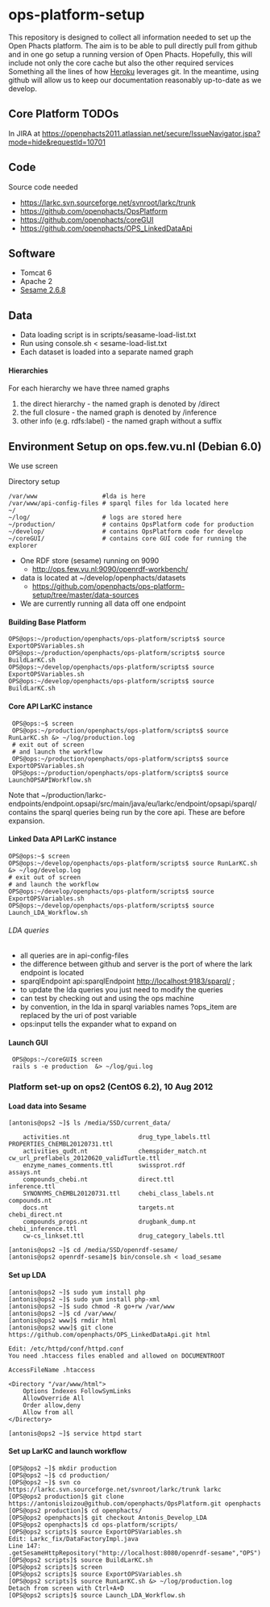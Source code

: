 ops-platform-setup
==================
This repository is designed to collect all information needed to set up the Open Phacts platform. The aim is to be able to pull directly pull from github and in one go setup a running version of Open Phacts. Hopefully, this will include not only the core cache but also the other required services Something all the lines of how [Heroku](https://devcenter.heroku.com/articles/git ) leverages git. In the meantime, using github will allow us to keep our documentation reasonably up-to-date as we develop.

Core Platform TODOs
-------------------
In JIRA at <https://openphacts2011.atlassian.net/secure/IssueNavigator.jspa?mode=hide&requestId=10701>

Code
--------------

Source code needed

- <https://larkc.svn.sourceforge.net/svnroot/larkc/trunk>
- <https://github.com/openphacts/OpsPlatform>
- <https://github.com/openphacts/coreGUI>
- <https://github.com/openphacts/OPS_LinkedDataApi>


Software
----------------
- Tomcat 6
- Apache 2
- [Sesame 2.6.8](http://www.openrdf.org/)

Data
---------------
- Data loading script is in scripts/seasame-load-list.txt
- Run using console.sh < sesame-load-list.txt
- Each dataset is loaded into a separate named graph 

#### Hierarchies
For each hierarchy we have three named graphs

1. the direct hierarchy - the named graph is denoted by /direct
2. the full closure - the named graph is denoted by /inference
3. other info (e.g. rdfs:label) - the named graph without a suffix

Environment Setup on ops.few.vu.nl (Debian 6.0)
-----------------

We use screen

Directory setup

    /var/www                  #lda is here
    /var/www/api-config-files # sparql files for lda located here
    ~/
    ~/log/                    # logs are stored here
    ~/production/             # contains OpsPlatform code for production
    ~/develop/                # contains OpsPlatform code for develop
    ~/coreGUI/                # contains core GUI code for running the explorer

- One RDF store (sesame) running on 9090
    - http://ops.few.vu.nl:9090/openrdf-workbench/
- data is located at ~/develop/openphacts/datasets
    - <https://github.com/openphacts/ops-platform-setup/tree/master/data-sources>
- We are currently running all data off one endpoint

#### Building Base Platform
    OPS@ops:~/production/openphacts/ops-platform/scripts$ source  ExportOPSVariables.sh
    OPS@ops:~/production/openphacts/ops-platform/scripts$ source BuildLarKC.sh 
    OPS@ops:~/develop/openphacts/ops-platform/scripts$ source  ExportOPSVariables.sh
    OPS@ops:~/develop/openphacts/ops-platform/scripts$ source BuildLarKC.sh 

#### Core API LarKC instance
     
     OPS@ops:~$ screen
     OPS@ops:~/production/openphacts/ops-platform/scripts$ source RunLarKC.sh &> ~/log/production.log
     # exit out of screen
     # and launch the workflow
     OPS@ops:~/production/openphacts/ops-platform/scripts$ source  ExportOPSVariables.sh
     OPS@ops:~/production/openphacts/ops-platform/scripts$ source LaunchOPSAPIWorkflow.sh

Note that ~/production/larkc-endpoints/endpoint.opsapi/src/main/java/eu/larkc/endpoint/opsapi/sparql/ contains the sparql queries being run by the core api. These are before expansion.


#### Linked Data API LarKC instance

    OPS@ops:~$ screen
    OPS@ops:~/develop/openphacts/ops-platform/scripts$ source RunLarKC.sh &> ~/log/develop.log
    # exit out of screen
    # and launch the workflow
    OPS@ops:~/develop/openphacts/ops-platform/scripts$ source  ExportOPSVariables.sh
    OPS@ops:~/develop/openphacts/ops-platform/scripts$ source Launch_LDA_Workflow.sh

###### LDA queries
- all queries are in api-config-files
- the difference between github and server is the port of where the lark endpoint is located
- sparqlEndpoint  api:sparqlEndpoint <http://localhost:9183/sparql/> ;
- to update the lda queries you just need to modify the queries
- can test by checking out and using the ops machine
- by convention, in the lda in sparql variables names ?ops_item are replaced by the uri of post variable
- ops:input tells the expander what to expand on 

#### Launch GUI
  
     OPS@ops:~/coreGUI$ screen 
     rails s -e production  &> ~/log/gui.log

### Platform set-up on ops2 (CentOS 6.2), 10 Aug 2012

#### Load data into Sesame
    
    [antonis@ops2 ~]$ ls /media/SSD/current_data/

	    activities.nt          			drug_type_labels.ttl		PROPERTIES_ChEMBL20120731.ttl
	    activities_qudt.nt				chemspider_match.nt			cw_url_preflabels_20120620_validTurtle.ttl
	    enzyme_names_comments.ttl		swissprot.rdf				assays.nt
	    compounds_chebi.nt				direct.ttl					inference.ttl
	    SYNONYMS_ChEMBL20120731.ttl		chebi_class_labels.nt  		compounds.nt
	    docs.nt							targets.nt					chebi_direct.nt
	    compounds_props.nt				drugbank_dump.nt			chebi_inference.ttl
	    cw-cs_linkset.ttl				drug_category_labels.ttl

    [antonis@ops2 ~]$ cd /media/SSD/openrdf-sesame/
    [antonis@ops2 openrdf-sesame]$ bin/console.sh < load_sesame

#### Set up LDA

    [antonis@ops2 ~]$ sudo yum install php
    [antonis@ops2 ~]$ sudo yum install php-xml
    [antonis@ops2 ~]$ sudo chmod -R go+rw /var/www
    [antonis@ops2 ~]$ cd /var/www/
    [antonis@ops2 www]$ rmdir html
    [antonis@ops2 www]$ git clone https://github.com/openphacts/OPS_LinkedDataApi.git html

    Edit: /etc/httpd/conf/httpd.conf
    You need .htaccess files enabled and allowed on DOCUMENTROOT

    AccessFileName .htaccess

    <Directory "/var/www/html">
        Options Indexes FollowSymLinks
        AllowOverride All
        Order allow,deny
        Allow from all
    </Directory>

    [antonis@ops2 ~]$ service httpd start

#### Set up LarKC and launch workflow

    [OPS@ops2 ~]$ mkdir production
    [OPS@ops2 ~]$ cd production/
    [OPS@ops2 ~]$ svn co https://larkc.svn.sourceforge.net/svnroot/larkc/trunk larkc
    [OPS@ops2 production]$ git clone https://antonisloizou@github.com/openphacts/OpsPlatform.git openphacts
    [OPS@ops2 production]$ cd openphacts/
    [OPS@ops2 openphacts]$ git checkout Antonis_Develop_LDA
    [OPS@ops2 openphacts]$ cd ops-platform/scripts/
    [OPS@ops2 scripts]$ source ExportOPSVariables.sh
    Edit: Larkc_fix/DataFactoryImpl.java
    Line 147:    
    .getSesameHttpRepository("http://localhost:8080/openrdf-sesame","OPS")
    [OPS@ops2 scripts]$ source BuildLarKC.sh 
    [OPS@ops2 scripts]$ screen
    [OPS@ops2 scripts]$ source ExportOPSVariables.sh
    [OPS@ops2 scripts]$ source RunLarKC.sh &> ~/log/production.log
    Detach from screen with Ctrl+A+D
    [OPS@ops2 scripts]$ source Launch_LDA_Workflow.sh
